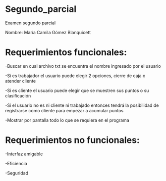 # Segundo_parcial
Examen segundo parcial

Nombre: María Camila Gómez Blanquicett

# Requerimientos funcionales: 

-Buscar en cual archivo txt se encuentra el nombre ingresado por el usuario

-Si es trabajador el usuario puede elegir 2 opciones, cierre de caja o atender cliente
 
-Si es cliente el usuario puede elegir que se muestren sus puntos o su clasificación

-Si el usuario no es ni cliente ni trabajado entonces tendrá la posibilidad de registrarse como cliente para empezar a acumular puntos

-Mostrar por pantalla todo lo que se requiera en el programa

# Requerimientos no funcionales: 

-Interfaz amigable

-Eficiencia

-Seguridad



